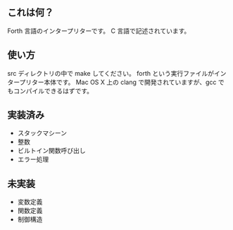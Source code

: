 これは何？
----------

Forth 言語のインタープリターです。
C 言語で記述されています。

使い方
------

src ディレクトリの中で make してください。
forth という実行ファイルがインタープリター本体です。
Mac OS X 上の clang で開発されていますが、gcc でもコンパイルできるはずです。

実装済み
--------

- スタックマシーン
- 整数
- ビルトイン関数呼び出し
- エラー処理

未実装
------

- 変数定義
- 関数定義
- 制御構造
